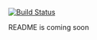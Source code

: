 [![Build Status](https://travis-ci.org/TobiEiss/jill.svg?branch=master)](https://travis-ci.org/TobiEiss/jill)

README is coming soon